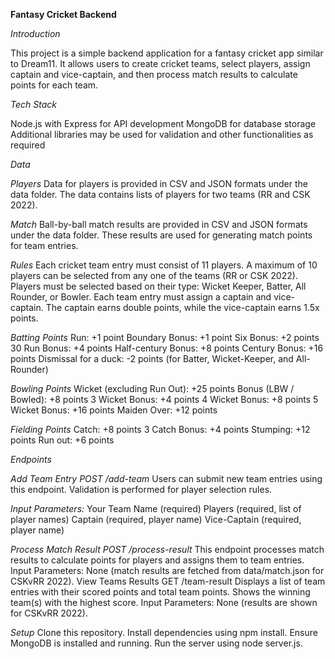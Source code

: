 **Fantasy Cricket Backend**

*Introduction*

This project is a simple backend application for a fantasy cricket app similar to Dream11. It allows users to create cricket teams, select players, assign captain and vice-captain, and then process match results to calculate points for each team.

*Tech Stack*

Node.js with Express for API development
MongoDB for database storage
Additional libraries may be used for validation and other functionalities as required

*Data*

*Players*
Data for players is provided in CSV and JSON formats under the data folder.
The data contains lists of players for two teams (RR and CSK 2022).

*Match*
Ball-by-ball match results are provided in CSV and JSON formats under the data folder.
These results are used for generating match points for team entries.

*Rules*
Each cricket team entry must consist of 11 players.
A maximum of 10 players can be selected from any one of the teams (RR or CSK 2022).
Players must be selected based on their type: Wicket Keeper, Batter, All Rounder, or Bowler.
Each team entry must assign a captain and vice-captain.
The captain earns double points, while the vice-captain earns 1.5x points.

*Batting Points*
Run: +1 point
Boundary Bonus: +1 point
Six Bonus: +2 points
30 Run Bonus: +4 points
Half-century Bonus: +8 points
Century Bonus: +16 points
Dismissal for a duck: -2 points (for Batter, Wicket-Keeper, and All-Rounder)

*Bowling Points*
Wicket (excluding Run Out): +25 points
Bonus (LBW / Bowled): +8 points
3 Wicket Bonus: +4 points
4 Wicket Bonus: +8 points
5 Wicket Bonus: +16 points
Maiden Over: +12 points

*Fielding Points*
Catch: +8 points
3 Catch Bonus: +4 points
Stumping: +12 points
Run out: +6 points

*Endpoints*


*Add Team Entry POST /add-team*
Users can submit new team entries using this endpoint.
Validation is performed for player selection rules.

*Input Parameters:*
Your Team Name (required)
Players (required, list of player names)
Captain (required, player name)
Vice-Captain (required, player name)

*Process Match Result POST /process-result*
This endpoint processes match results to calculate points for players and assigns them to team entries.
Input Parameters: None (match results are fetched from data/match.json for CSKvRR 2022).
View Teams Results GET /team-result
Displays a list of team entries with their scored points and total team points.
Shows the winning team(s) with the highest score.
Input Parameters: None (results are shown for CSKvRR 2022).

*Setup*
Clone this repository.
Install dependencies using npm install.
Ensure MongoDB is installed and running.
Run the server using node server.js.
